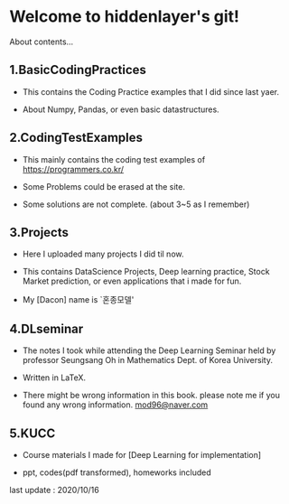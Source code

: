 Welcome to hiddenlayer's git!
========

About contents...

1.BasicCodingPractices
-------
* This contains the Coding Practice examples that I did since last yaer.

* About Numpy, Pandas, or even basic datastructures.


2.CodingTestExamples
----------
* This mainly contains the coding test examples of https://programmers.co.kr/

* Some Problems could be erased at the site.

* Some solutions are not complete. (about 3~5 as I remember)


3.Projects
---------
* Here I uploaded many projects I did til now.

* This contains DataScience Projects, Deep learning practice, Stock Market prediction, or even applications that i made for fun.

* My [Dacon] name is `혼종모델' 

4.DLseminar
--------
* The notes I took while attending the Deep Learning Seminar held by professor Seungsang Oh in Mathematics Dept. of Korea University.

* Written in LaTeX. 

* There might be wrong information in this book. please note me if you found any wrong information. mod96@naver.com


5.KUCC
------
* Course materials I made for [Deep Learning for implementation]

* ppt, codes(pdf transformed), homeworks included



last update : 2020/10/16
